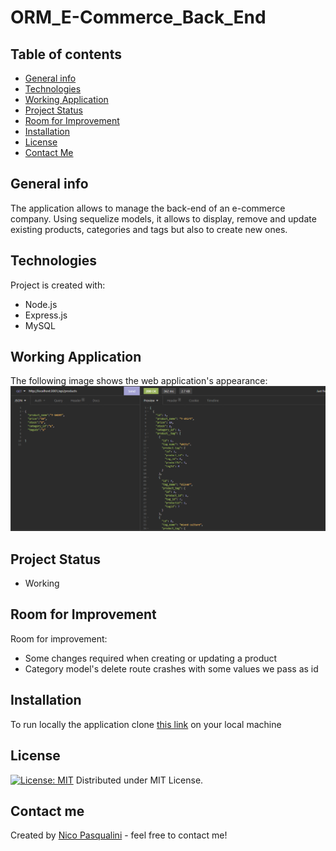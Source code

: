 # ORM_E-Commerce_Back_End

## Table of contents
* [General info](#general-info)
* [Technologies](#technologies)
* [Working Application](#working-application)
* [Project Status](#project-status)
* [Room for Improvement](#room-for-improvement)
* [Installation](#installation)
* [License](#license)
* [Contact Me](#contact-me)

## General info

The application allows to manage the back-end of an e-commerce company. Using sequelize models, it allows to display, remove and update existing products, categories and tags but also to create new ones.
## Technologies

Project is created with:
* Node.js
* Express.js
* MySQL


## Working Application

The following image shows the web application's appearance:
![ORM Back End](./demo/orm_demo_1.png)

## Project Status

* Working

## Room for Improvement

Room for improvement:
* Some changes required when creating or updating a product
* Category model's delete route crashes with some values we pass as id

## Installation

To run locally the application clone [this link](https://github.com/Nico749/ORM_E-Commerce_Back_End.git) on your local machine


## License

[![License: MIT](https://img.shields.io/badge/License-MIT-yellow.svg)](https://opensource.org/licenses/MIT)
Distributed under MIT License.

## Contact me 

Created by [Nico Pasqualini](https://nico749.github.io/Personal-portfolio-/) - feel free to contact me!